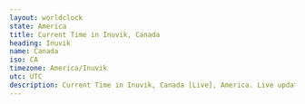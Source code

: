 ```yaml
---
layout: worldclock
state: America
title: Current Time in Inuvik, Canada
heading: Inuvik
name: Canada
iso: CA
timezone: America/Inuvik
utc: UTC
description: Current Time in Inuvik, Canada [Live], America. Live update now time in Inuvik, timezone America/Inuvik, UTC, Country ISO code & Current Local Time.
---
```


